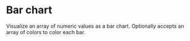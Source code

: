 # Bar chart

Visualize an array of numeric values as a bar chart. Optionally accepts an array of colors to color each bar.
